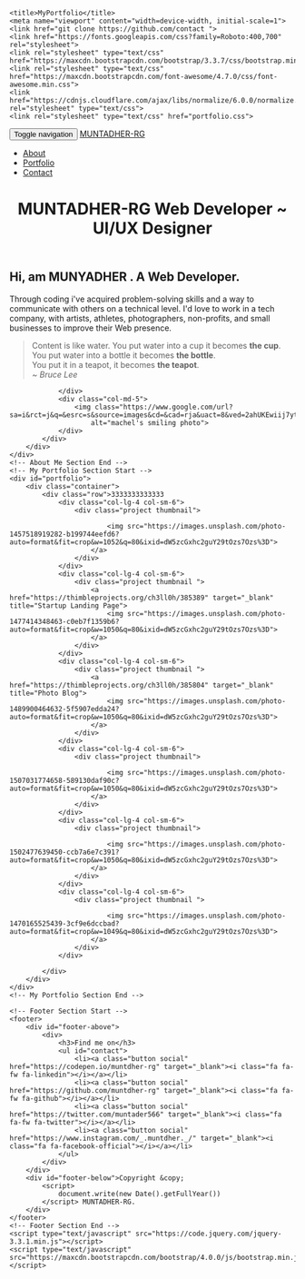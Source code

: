 <!DOCTYPE html>
<html>
   


<head>
  
    <title>MyPortfolio</title>
    <meta name="viewport" content="width=device-width, initial-scale=1">
    <link href="git clone https://github.com/contact ">
    <link href="https://fonts.googleapis.com/css?family=Roboto:400,700" rel="stylesheet">
    <link rel="stylesheet" type="text/css" href="https://maxcdn.bootstrapcdn.com/bootstrap/3.3.7/css/bootstrap.min.css">
    <link rel="stylesheet" type="text/css" href="https://maxcdn.bootstrapcdn.com/font-awesome/4.7.0/css/font-awesome.min.css">
    <link href="https://cdnjs.cloudflare.com/ajax/libs/normalize/6.0.0/normalize.min.css" rel="stylesheet" type="text/css">
    <link rel="stylesheet" type="text/css" href="portfolio.css">
</head>

<body>
    <!-- Navbar Section Start-->
    <nav class="navbar navbar-inverse navbar-fixed-top">
        <div class="container">
            <div class="navbar-header">
                <button type="button" class="navbar-toggle collapsed" data-toggle="collapse" data-target="#bs-example-navbar-collapse-1" aria-expanded="false">
                    <span class="sr-only">Toggle navigation</span>
                    <span class="icon-bar"></span>
                    <span class="icon-bar"></span>
                    <span class="icon-bar"></span>
                </button>
                <a class="navbar-brand active" href="#">MUNTADHER-RG</a>
            </div>
            <div class="collapse navbar-collapse" id="bs-example-navbar-collapse-1">
                <ul class="nav navbar-nav navbar-right">
                    <li><a href="#about">About</a></li>
                    <li><a href="#portfolio">Portfolio</a></li>
                    <li><a href="#contact">Contact</a></li>
                </ul>
            </div>
        </div>
    </nav>
    <!-- Navbar Section End -->
    <!-- Header Section Start -->
    <header class="header">
        <div class="text-box">
            <h1 class="heading-primary">
                <span class="heading-primary-main">MUNTADHER-RG </span>
                <span class="heading-primary-sub">Web Developer ~ UI/UX Designer</span>
            </h1>
        </div>
    </header>
    <!-- Header Section End -->
    <!-- About Me Section Start -->
    <div id="about">
        <div class="container">
            <div class="row featurette">
                <div class="col-md-7">
                    <h2 class="featurette-heading">Hi, am MUNYADHER . <span class="text-muted">A Web Developer.</span></h2>
                    <p class="lead">Through coding i've acquired problem-solving skills and a way to communicate with others on a technical level. I'd love to work in a tech company, with artists, athletes, photographers, non-profits, and small businesses to improve
                        their Web presence.
                    </p>
                    <blockquote>
                        <p>Content is like water. You put water into a cup it becomes <strong>the cup</strong>. <br>You put water into a bottle it becomes <strong>the bottle</strong>. <br>You put it in a teapot, it becomes <strong>the teapot</strong>.<br><em>~ Bruce Lee</em>
                        </p>
                    </blockquote>

                </div>
                <div class="col-md-5">
                    <img class="https://www.google.com/url?sa=i&rct=j&q=&esrc=s&source=images&cd=&cad=rja&uact=8&ved=2ahUKEwiij7ytwubaAhWBvBQKHXwxBtQQjRx6BAgBEAU&url=https%3A%2F%2Fgithub.com%2FChell0&psig=AOvVaw2GUUY9mxUw0YZqB52ike7W&ust=1525332959428917"
                        alt="machel's smiling photo">
                </div>
            </div>
        </div>
    </div>
    <!-- About Me Section End -->
    <!-- My Portfolio Section Start -->
    <div id="portfolio">
        <div class="container">
            <div class="row">3333333333333
                <div class="col-lg-4 col-sm-6">
                    <div class="project thumbnail">
                        
                            <img src="https://images.unsplash.com/photo-1457518919282-b199744eefd6?auto=format&fit=crop&w=1052&q=80&ixid=dW5zcGxhc2guY29tOzs7Ozs%3D">
                        </a>
                    </div>
                </div>
                <div class="col-lg-4 col-sm-6">
                    <div class="project thumbnail ">
                        <a href="https://thimbleprojects.org/ch3ll0h/385389" target="_blank" title="Startup Landing Page">
                            <img src="https://images.unsplash.com/photo-1477414348463-c0eb7f1359b6?auto=format&fit=crop&w=1050&q=80&ixid=dW5zcGxhc2guY29tOzs7Ozs%3D">
                        </a>
                    </div>
                </div>
                <div class="col-lg-4 col-sm-6">
                    <div class="project thumbnail ">
                        <a href="https://thimbleprojects.org/ch3ll0h/385804" target="_blank" title="Photo Blog">
                            <img src="https://images.unsplash.com/photo-1489900464632-5f5907edda24?auto=format&fit=crop&w=1050&q=80&ixid=dW5zcGxhc2guY29tOzs7Ozs%3D">
                        </a>
                    </div>
                </div>
                <div class="col-lg-4 col-sm-6">
                    <div class="project thumbnail">
                      
                            <img src="https://images.unsplash.com/photo-1507031774658-589130daf90c?auto=format&fit=crop&w=1050&q=80&ixid=dW5zcGxhc2guY29tOzs7Ozs%3D">
                        </a>
                    </div>
                </div>
                <div class="col-lg-4 col-sm-6">
                    <div class="project thumbnail">
                        
                            <img src="https://images.unsplash.com/photo-1502477639450-ccb7a6e7c391?auto=format&fit=crop&w=1050&q=80&ixid=dW5zcGxhc2guY29tOzs7Ozs%3D">
                        </a>
                    </div>
                </div>
                <div class="col-lg-4 col-sm-6">
                    <div class="project thumbnail ">
                        
                            <img src="https://images.unsplash.com/photo-1470165525439-3cf9e6dccbad?auto=format&fit=crop&w=1049&q=80&ixid=dW5zcGxhc2guY29tOzs7Ozs%3D">
                        </a>
                    </div>
                </div>

            </div>
        </div>
    </div>
    <!-- My Portfolio Section End -->

    <!-- Footer Section Start -->
    <footer>
        <div id="footer-above">
            <div>
                <h3>Find me on</h3>
                <ul id="contact">
                    <li><a class="button social" href="https://codepen.io/muntdher-rg" target="_blank"><i class="fa fa-fw fa-linkedin"></i></a></li>
                    <li><a class="button social" href="https://github.com/muntdher-rg" target="_blank"><i class="fa fa-fw fa-github"></i></a></li>
                    <li><a class="button social" href="https://twitter.com/muntader566" target="_blank"><i class="fa fa-fw fa-twitter"></i></a></li>
                    <li><a class="button social" href="https://www.instagram.com/_.muntdher._/" target="_blank"><i class="fa fa-facebook-official"></i></a></li>
                </ul>
            </div>
        </div>
        <div id="footer-below">Copyright &copy;
            <script>
                document.write(new Date().getFullYear())
            </script> MUNTADHER-RG.
        </div>
    </footer>
    <!-- Footer Section End -->
    <script type="text/javascript" src="https://code.jquery.com/jquery-3.3.1.min.js"></script>
    <script type="text/javascript" src="https://maxcdn.bootstrapcdn.com/bootstrap/4.0.0/js/bootstrap.min.js"></script>
</body>

</html>
